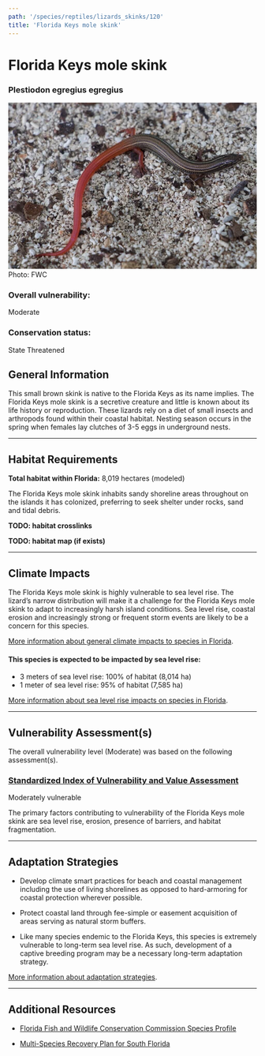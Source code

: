 ```yaml
---
path: '/species/reptiles/lizards_skinks/120'
title: 'Florida Keys mole skink'
---
```


# Florida Keys mole skink

### Plestiodon egregius egregius

<div id="TopSection">

<div class="header-photo"><img src="120.jpg" alt="Photo for Florida Keys mole skink"/>
<figcaption>Photo: FWC</figcaption></div>

<div>

### Overall vulnerability:

<div class="vulnerability vulnerability-moderate">Moderate</div>

### Conservation status:

State Threatened

</div>
</div>

## General Information

This small brown skink is native to the Florida Keys as its name implies.  The Florida Keys mole skink is a secretive creature and little is known about its life history or reproduction.  These lizards rely on a diet of small insects and arthropods found within their coastal habitat.  Nesting season occurs in the spring when females lay clutches of 3-5 eggs in underground nests.

<hr />

## Habitat Requirements

**Total habitat within Florida:** 8,019 hectares (modeled)

The Florida Keys mole skink inhabits sandy shoreline areas throughout on the islands it has colonized, preferring to seek shelter under rocks, sand and tidal debris.

**TODO: habitat crosslinks**

**TODO: habitat map (if exists)**

<hr />

## Climate Impacts

The Florida Keys mole skink is highly vulnerable to sea level rise.  The lizard’s narrow distribution will make it a challenge for the Florida Keys mole skink to adapt to increasingly harsh island conditions.  Sea level rise, coastal erosion and increasingly strong or frequent storm events are likely to be a concern for this species.

[More information about general climate impacts to species in Florida](/impacts/species).


#### This species is expected to be impacted by sea level rise:

- 3 meters of sea level rise: 100% of habitat (8,014 ha)
- 1 meter of sea level rise: 95% of habitat (7,585 ha)

[More information about sea level rise impacts on species in Florida](/impacts/species/slr).
    

<hr />

## Vulnerability Assessment(s)

The overall vulnerability level (Moderate) was based on the following assessment(s).
#### 
<div class="vulnerability-header">
<h3><a href="/impacts/vulnerability/sivva/species">Standardized Index of Vulnerability and Value Assessment</a></h3>
<div class="vulnerability vulnerability-moderate">Moderately vulnerable</div>
</div> 

The primary factors contributing to vulnerability of the Florida Keys mole skink are sea level rise, erosion, presence of barriers, and habitat fragmentation.


<hr />

## Adaptation Strategies

- Develop climate smart practices for beach and coastal management including the use of living shorelines as opposed to hard-armoring for coastal protection wherever possible.

- Protect coastal land through fee-simple or easement acquisition of areas serving as natural storm buffers.

- Like many species endemic to the Florida Keys, this species is extremely vulnerable to long-term sea level rise. As such, development of a captive breeding program may be a necessary long-term adaptation strategy.

[More information about adaptation strategies](/strategies).

<hr />


## Additional Resources

- [Florida Fish and Wildlife Conservation Commission Species Profile](https://myfwc.com/wildlifehabitats/profiles/reptiles/florida-keys-mole-skink/)

- [Multi-Species Recovery Plan for South Florida](https://ecos.fws.gov/docs/recovery_plan/sfl_msrp/SFL_MSRP_Species.pdf)

